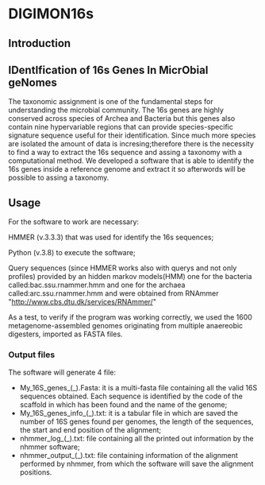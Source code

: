 # DIGIMON16s
## Introduction 

## IDentIfication of 16s Genes In MicrObial geNomes

The taxonomic assignment is one of the fundamental steps for understanding the microbial community.
The 16s genes are highly conserved across species of Archea and Bacteria but this genes also contain nine hypervariable regions that can provide species-specific signature sequence useful for their identification.
Since much more species are isolated the amount of data is incresing;therefore there is the necessity to find a way to extract the 16s sequence and assing a taxonomy with a computational method.
We developed a software that is able to identify the 16s genes inside a reference genome and extract it so afterwords will be possible to assing a taxonomy.

## Usage

For the software to work are necessary: 

HMMER (v.3.3.3) that was used for identify the 16s sequences; 

Python (v.3.8) to execute the software; 

Query sequences (since HMMER works also with querys and not only profiles) provided by an hidden markov models(HMM) one for the bacteria called:bac.ssu.rnammer.hmm and one for the archaea called:arc.ssu.rnammer.hmm and were obtained from RNAmmer "http://www.cbs.dtu.dk/services/RNAmmer/"

As a test, to verify if the program was working correctly, we used the 1600 metagenome-assembled genomes originating from multiple anaereobic digesters, imported as FASTA files.



### Output files 
The software will generate 4 file:
- My_16S_genes_(<folder>_<query>).Fasta: it is a multi-fasta file containing all the valid 16S sequences obtained. Each sequence is identified by the code of the scaffold in which has been found and the name of the genome;
- My_16S_genes_info_(<folder>_<query>).txt: it is a tabular file in which are saved the number of 16S genes found per genomes, the length of the sequences, the start and end position of the alignment; 
- nhmmer_log_(<folder>_<query>).txt: file containing all the printed out information by the nhmmer software;
- nhmmer_output_(<folder>_<query>).txt: file containing information of the alignment performed by nhmmer, from which the software will save the alignment positions. 
